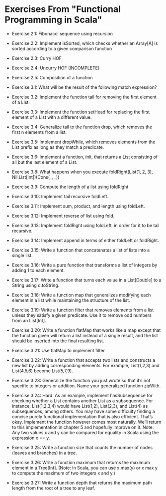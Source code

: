 # Exercises From "Functional Programming in Scala"

* Exercise 2.1: Fibonacci sequence using recursion
* Exercise 2.2: Implement isSorted, which checks whether an Array[A] is sorted according to a given comparison function
* Exercise 2.3: Curry HOF
* Exercise 2.4: Uncurry HOF (INCOMPLETE)
* Exercise 2.5: Composition of a function

* Exercise 3.1: What will be the result of the following match expression?
* Exercise 3.2: Implement the function tail for removing the first element of a List.
* Exercise 3.3: Implement the function setHead for
                replacing the first element of a List with a different value.
* Exercise 3.4: Generalize tail to the function drop, which removes the first n elements from a list.
* Exercise 3.5: Implement dropWhile, which removes elements from the List prefix as long as they match a predicate.
* Exercise 3.6: Implement a function, init, that returns a List consisting of all but the last element of a List.
* Exercise 3.8: What happens when you execute foldRight(List(1, 2, 3), Nil:List[Int])(Cons(_, _))
* Exercise 3.9: Compute the length of a list using foldRight
* Exercise 3.10: Implement tail recursive foldLeft.
* Exercise 3.11: Implement sum, product, and length using foldLeft.
* Exercise 3.12: Implement reverse of list using fold.
* Exercise 3.13: Implement foldRight using foldLeft, in order for it to be tail recursive.
* Exercise 3.14: Implement append in terms of either foldLeft or foldRight.
* Exercise 3.15: Write a function that concatenates a list of lists into a single list.
* Exercise 3.16: Write a pure function that transforms a list of integers by adding 1 to each element.
* Exercise 3.17: Write a function that turns each value in a List[Double] to a String using d.toString.
* Exercise 3.18: Write a function map that generalizes modifying each element in a list while maintaining the structure of the list.
* Exercise 3.19: Write a function filter that removes elements from a list unless they satisfy a given predicate. Use it to remove odd numbers from an List[Int].
* Exercise 3.20: Write a function flatMap that works like a map except that the function given will return a list instead of a single result, and the list should be inserted into the final resulting list.
* Exercise 3.21: Use flatMap to implement filter.
* Exercise 3.22: Write a function that accepts two lists and constructs a new list by adding corresponding elements. For example, List(1,2,3) and List(4,5,6) become List(5,7,9).
* Exercise 3.23: Generalize the function you just wrote so that it’s not specific to integers or addition. Name your generalized function zipWith.
* Exercise 3.24: Hard: As an example, implement hasSubsequence for checking whether a List contains another List as a subsequence. For instance, List(1,2,3,4) would have List(1,2), List(2,3), and List(4) as subsequences, among others. You may have some difficulty finding a concise purely functional implementation that is also efficient. That’s okay. Implement the function however comes most naturally. We’ll return to this implementation in chapter 5 and hopefully improve on it. Note: Any two values x and y can be compared for equality in Scala using the expression x == y.
* Exercise 3.25: Write a function size that counts the number of nodes (leaves and branches) in a tree.
* Exercise 3.26: Write a function maximum that returns the maximum element in a Tree[Int]. (Note: In Scala, you can use x.max(y) or x max y to compute the maximum of two integers x and y.)
* Exercise 3.27: Write a function depth that returns the maximum path length from the root of a tree to any leaf.